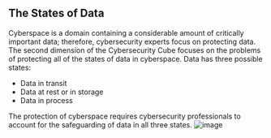 ## The States of Data
Cyberspace is a domain containing a considerable amount of critically important data; therefore, cybersecurity experts focus on protecting data. The second dimension of the Cybersecurity Cube focuses on the problems of protecting all of the states of data in cyberspace. Data has three possible states:

+ Data in transit
+ Data at rest or in storage
+ Data in process

The protection of cyberspace requires cybersecurity professionals to account for the safeguarding of data in all three states.
![image](https://github.com/adeleke123/I4GCybersecurity/assets/51156057/49cf2bd7-580c-4c82-a3d1-8732f76d79ca)
